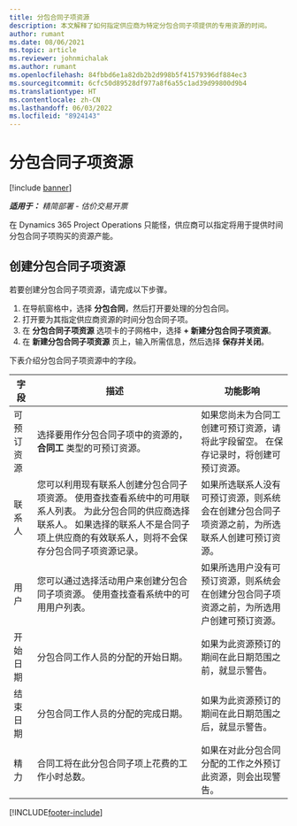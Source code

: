 ```yaml
---
title: 分包合同子项资源
description: 本文解释了如何指定供应商为特定分包合同子项提供的专用资源的时间。
author: rumant
ms.date: 08/06/2021
ms.topic: article
ms.reviewer: johnmichalak
ms.author: rumant
ms.openlocfilehash: 84fbbd6e1a82db2b2d998b5f41579396df884ec3
ms.sourcegitcommit: 6cfc50d89528df977a8f6a55c1ad39d99800d9b4
ms.translationtype: HT
ms.contentlocale: zh-CN
ms.lasthandoff: 06/03/2022
ms.locfileid: "8924143"
---
```

# <a name="subcontract-line-resources"></a>分包合同子项资源

[!include [banner](../../includes/dataverse-preview.md)]

_**适用于：** 精简部署 - 估价交易开票_

在 Dynamics 365 Project Operations 只能怪，供应商可以指定将用于提供时间分包合同子项购买的资源产能。

## <a name="create-subcontract-line-resources"></a>创建分包合同子项资源

若要创建分包合同子项资源，请完成以下步骤。

1. 在导航窗格中，选择 **分包合同**，然后打开要处理的分包合同。
2. 打开要为其指定供应商资源的时间分包合同子项。
3. 在 **分包合同子项资源** 选项卡的子网格中，选择 **+ 新建分包合同子项资源**。
4. 在 **新建分包合同子项资源** 页上，输入所需信息，然后选择 **保存并关闭**。

下表介绍分包合同子项资源中的字段。

| 字段 | 描述 | 功能影响 |
| ----- | ----------- | ----------------- |
| 可预订资源 | 选择要用作分包合同子项中的资源的，**合同工** 类型的可预订资源。| 如果您尚未为合同工创建可预订资源，请将此字段留空。 在保存记录时，将创建可预订资源。  |
| 联系人​​ | 您可以利用现有联系人创建分包合同子项资源。 使用查找查看系统中的可用联系人列表。 为此分包合同的供应商选择联系人。 如果选择的联系人不是合同子项上供应商的有效联系人，则将不会保存分包合同子项资源记录。| 如果所选联系人没有可预订资源，则系统会在创建分包合同子项资源之前，为所选联系人创建可预订资源。 |
| 用户 | 您可以通过选择活动用户来创建分包合同子项资源。 使用查找查看系统中的可用用户列表。| 如果所选用户没有可预订资源，则系统会在创建分包合同子项资源之前，为所选用户创建可预订资源。 |
| 开始日期 | 分包合同工作人员的分配的开始日期。| 如果为此资源预订的期间在此日期范围之前，就显示警告。 |
| 结束日期 | 分包合同工作人员的分配的完成日期。| 如果为此资源预订的期间在此日期范围之后，就显示警告。 |
| 精力 | 合同工将在此分包合同子项上花费的工作小时总数。| 如果在对此分包合同分配的工作之外预订此资源，则会出现警告。 |


[!INCLUDE[footer-include](../../includes/footer-banner.md)]
